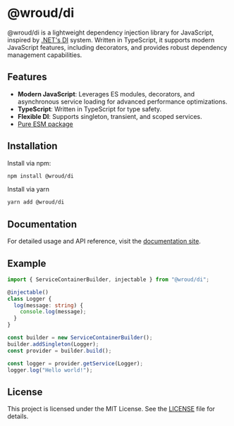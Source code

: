 # @wroud/di

@wroud/di is a lightweight dependency injection library for JavaScript, inspired by [.NET's DI](https://learn.microsoft.com/en-us/dotnet/core/extensions/dependency-injection) system. Written in TypeScript, it supports modern JavaScript features, including decorators, and provides robust dependency management capabilities.

## Features

- **Modern JavaScript**: Leverages ES modules, decorators, and asynchronous service loading for advanced performance optimizations.
- **TypeScript**: Written in TypeScript for type safety.
- **Flexible DI**: Supports singleton, transient, and scoped services.
- [Pure ESM package](https://gist.github.com/sindresorhus/a39789f98801d908bbc7ff3ecc99d99c)

## Installation

Install via npm:

```sh
npm install @wroud/di
```

Install via yarn

```sh
yarn add @wroud/di
```

## Documentation

For detailed usage and API reference, visit the [documentation site](https://wroud.dev).

## Example

```ts
import { ServiceContainerBuilder, injectable } from "@wroud/di";

@injectable()
class Logger {
  log(message: string) {
    console.log(message);
  }
}

const builder = new ServiceContainerBuilder();
builder.addSingleton(Logger);
const provider = builder.build();

const logger = provider.getService(Logger);
logger.log("Hello world!");
```

## License

This project is licensed under the MIT License. See the [LICENSE](./LICENSE) file for details.
